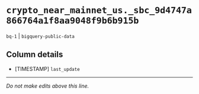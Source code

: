 # `crypto_near_mainnet_us._sbc_9d4747a866764a1f8aa9048f9b6b915b`
`bq-1` | `bigquery-public-data`

## Column details
* [TIMESTAMP] `last_update`

-------------------------------------------------------------------------------
*Do not make edits above this line.*
